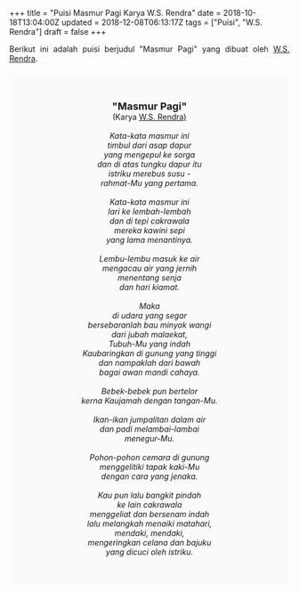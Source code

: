 +++
title = "Puisi Masmur Pagi Karya W.S. Rendra"
date = 2018-10-18T13:04:00Z
updated = 2018-12-08T06:13:17Z
tags = ["Puisi", "W.S. Rendra"]
draft = false
+++

<div dir="ltr" style="text-align: left;" trbidi="on"><div style="text-align: justify;">Berikut ini adalah puisi berjudul "Masmur Pagi" yang dibuat oleh <a href="https://ensiklopedia.kemdikbud.go.id/sastra/artikel/Rendra" target="_blank">W.S. Rendra</a>. </div><br /><div style="background: #FAFAFA; font-size: 14px; height: auto; margin: 0 auto; padding: 50px; text-align: center; width: auto;"><span style="font-size: 18px;"><b>"Masmur Pagi"</b></span><br />(Karya <a href="https://www.sekata.web.id/tags/w.s.-rendra" target="_blank">W.S. Rendra)</a> <br /><br /><i>Kata-kata masmur ini</i><br /><i>timbul dari asap dapur</i><br /><i>yang mengepul ke sorga</i><br /><i>dan di atas tungku dapur itu</i><br /><i>istriku merebus susu -</i><br /><i>rahmat-Mu yang pertama.</i><br /><br /><i>Kata-kata masmur ini</i><br /><i>lari ke lembah-lembah</i><br /><i>dan di tepi cakrawala</i><br /><i>mereka kawini sepi</i><br /><i>yang lama menantinya.</i><br /><br /><i>Lembu-lembu masuk ke air</i><br /><i>mengacau air yang jernih</i><br /><i>menentang senja</i><br /><i>dan hari kiamat.</i><br /><br /><i>Maka</i><br /><i>di udara yang segar</i><br /><i>bersebaranlah bau minyak wangi</i><br /><i>dari jubah malaekat,</i><br /><i>Tubuh-Mu yang indah</i><br /><i>Kaubaringkan di gunung yang tinggi</i><br /><i>dan nampaklah dari bawah</i><br /><i>bagai awan mandi cahaya.</i><br /><br /><i>Bebek-bebek pun bertelor</i><br /><i>kerna Kaujamah dengan tangan-Mu.</i><br /><br /><i>Ikan-ikan jumpalitan dalam air</i><br /><i>dan padi melambai-lambai</i><br /><i>menegur-Mu.</i><br /><br /><i>Pohon-pohon cemara di gunung</i><br /><i>menggelitiki tapak kaki-Mu</i><br /><i>dengan cara yang jenaka.</i><br /><br /><i>Kau pun lalu bangkit pindah</i><br /><i>ke lain cakrawala</i><br /><i>menggeliat dan bersenam indah</i><br /><i>lalu melangkah menaiki matahari,</i><br /><i>mendaki, mendaki,</i><br /><i>mengeringkan celana dan bajuku</i><br /><i>yang dicuci oleh istriku.</i></div></div>
